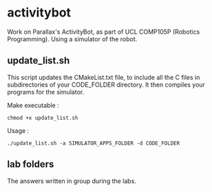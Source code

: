 # activitybot

Work on Parallax's ActivityBot, as part of UCL COMP105P (Robotics Programming).
Using a simulator of the robot.

## update_list.sh

This script updates the CMakeList.txt file, to include all the C files in subdirectories of your CODE_FOLDER directory.
It then compiles your programs for the simulator.

Make executable : 
```
chmod +x update_list.sh
```
Usage : 
```
./update_list.sh -a SIMULATOR_APPS_FOLDER -d CODE_FOLDER
```

## lab folders

The answers written in group during the labs.
